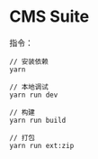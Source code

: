 # CMS Suite

指令：
```
// 安装依赖
yarn

// 本地调试
yarn run dev

// 构建
yarn run build

// 打包
yarn run ext:zip
```
